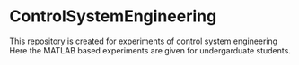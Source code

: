 # ControlSystemEngineering
This repository is created for experiments of control system engineering
Here the MATLAB based experiments are given for undergarduate students.
